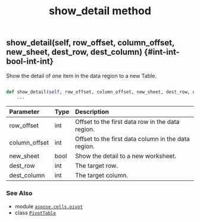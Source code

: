﻿---
title: show_detail method
second_title: Aspose.Cells for Python via .NET API References
description: 
type: docs
weight: 290
url: /aspose.cells.pivot/pivottable/show_detail/
is_root: false
---

## show_detail(self, row_offset, column_offset, new_sheet, dest_row, dest_column) {#int-int-bool-int-int}

Show the detail of one item in the data region to a new Table.



```python

def show_detail(self, row_offset, column_offset, new_sheet, dest_row, dest_column):
    ...
```


| Parameter | Type | Description |
| :- | :- | :- |
| row_offset | int | Offset to the first data row in the data region. |
| column_offset | int | Offset to the first data column in the data region. |
| new_sheet | bool | Show the detail to a new worksheet. |
| dest_row | int | The target row. |
| dest_column | int | The target column. |



### See Also
* module [`aspose.cells.pivot`](../../)
* class [`PivotTable`](/cells/python-net/aspose.cells.pivot/pivottable)
